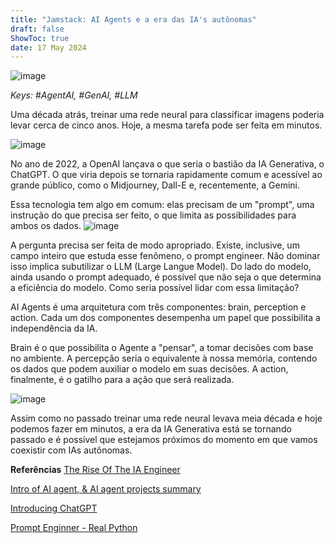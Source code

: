 ```yaml
---
title: "Jamstack: AI Agents e a era das IA's autônomas"
draft: false
ShowToc: true
date: 17 May 2024
---
```


![image](https://github.com/CllsPy/CllTorch-Blog/assets/96326019/a265ab6d-9e82-4148-a204-85264be3e38c)
<br>

_Keys: #AgentAI, #GenAI, #LLM_

Uma década atrás, treinar uma rede neural para classificar imagens poderia levar cerca de cinco anos. 
Hoje, a mesma tarefa pode ser feita em minutos.

![image](https://github.com/CllsPy/CllTorch-Blog/assets/96326019/3055eb7f-dd40-41d8-ab60-4b53e9de4651)
<br>

No ano de 2022, a OpenAI lançava o que seria o bastião da IA Generativa, o ChatGPT. 
O que viria depois se tornaria rapidamente comum e acessível ao grande público, como o Midjourney, Dall-E e, recentemente, a Gemini.

Essa tecnologia tem algo em comum: elas precisam de um "prompt", uma instrução do que precisa ser feito, o que limita as possibilidades para ambos os dados.
![image](https://github.com/CllsPy/CllTorch-Blog/assets/96326019/e0c73ef2-3071-4018-a8b4-85f660e48d7a)
<br>

A pergunta precisa ser feita de modo apropriado. Existe, inclusive, um campo inteiro que estuda esse fenômeno, o prompt engineer. 
Não dominar isso implica subutilizar o LLM (Large Langue Model). Do lado do modelo, ainda usando o prompt adequado, 
é possível que não seja o que determina a eficiência do modelo. Como seria possível lidar com essa limitação?

AI Agents é uma arquitetura com três componentes: brain, perception e action. 
Cada um dos componentes desempenha um papel que possibilita a independência da IA.

Brain é o que possibilita o Agente a "pensar", a tomar decisões com base no ambiente.
A percepção seria o equivalente à nossa memória, contendo os dados que podem auxiliar o modelo em suas decisões.
A action, finalmente, é o gatilho para a ação que será realizada.

![image](https://github.com/CllsPy/CllTorch-Blog/assets/96326019/b5bd6eaf-07d0-4a7a-a102-f3969093a337)
<br>

Assim como no passado treinar uma rede neural levava meia década e hoje podemos fazer em minutos, a era da IA Generativa está se tornando passado e é possível que estejamos próximos do momento em que vamos coexistir com IAs autônomas.



**Referências**
[The Rise Of The IA Engineer](https://www.latent.space/p/ai-engineer)

[Intro of AI agent, & AI agent projects summary](https://medium.com/@henryhengluo/intro-of-ai-agent-ai-agent-projects-summary-52f4a364ab86)

[Introducing ChatGPT](https://openai.com/index/chatgpt/)

[Prompt Enginner - Real Python](https://realpython.com/practical-prompt-engineering/)
